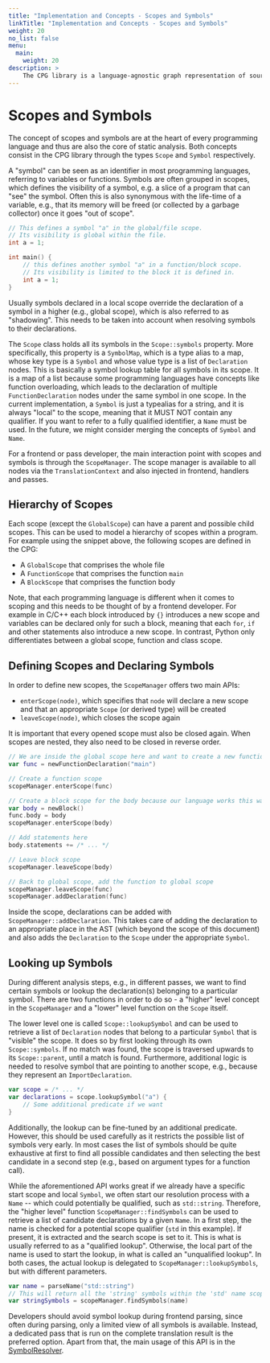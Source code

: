 ```yaml
---
title: "Implementation and Concepts - Scopes and Symbols"
linkTitle: "Implementation and Concepts - Scopes and Symbols"
weight: 20
no_list: false
menu:
  main:
    weight: 20
description: >
    The CPG library is a language-agnostic graph representation of source code.
---
```



# Scopes and Symbols

The concept of scopes and symbols are at the heart of every programming language and thus are also the core of static analysis. Both concepts consist in the CPG library through the types `Scope` and `Symbol` respectively.

A "symbol" can be seen as an identifier in most programming languages, referring to variables or functions. Symbols are often grouped in scopes, which defines the visibility of a symbol, e.g. a slice of a program that can "see" the symbol. Often this is also synonymous with the life-time of a variable, e.g., that its memory will be freed (or collected by a garbage collector) once it goes "out of scope".

```c
// This defines a symbol "a" in the global/file scope.
// Its visibility is global within the file.
int a = 1;

int main() {
    // this defines another symbol "a" in a function/block scope. 
    // Its visibility is limited to the block it is defined in. 
    int a = 1;
}
```

Usually symbols declared in a local scope override the declaration of a symbol in a higher (e.g., global scope), which is also referred to as "shadowing". This needs to be taken into account when resolving symbols to their declarations.

The `Scope` class holds all its symbols in the `Scope::symbols` property. More specifically, this property is a `SymbolMap`, which is a type alias to a map, whose key type is a `Symbol` and whose value type is a list of `Declaration` nodes. This is basically a symbol lookup table for all symbols in its scope. It is a map of a list because some programming languages have concepts like function overloading, which leads to the declaration of multiple `FunctionDeclaration` nodes under the same symbol in one scope. In the current implementation, a `Symbol` is just a typealias for a string, and it is always "local" to the scope, meaning that it MUST NOT contain any qualifier. If you want to refer to a fully qualified identifier, a `Name` must be used. In the future, we might consider merging the concepts of `Symbol` and `Name`. 

For a frontend or pass developer, the main interaction point with scopes and symbols is through the `ScopeManager`. The scope manager is available to all nodes via the `TranslationContext` and also injected in frontend, handlers and passes.

## Hierarchy of Scopes

Each scope (except the `GlobalScope`) can have a parent and possible child scopes. This can be used to model a hierarchy of scopes within a program. For example using the snippet above, the following scopes are defined in the CPG:

* A `GlobalScope` that comprises the whole file
* A `FunctionScope` that comprises the function `main`
* A `BlockScope` that comprises the function body

Note, that each programming language is different when it comes to scoping and this needs to be thought of by a frontend developer. For example in C/C++ each block introduced by `{}` introduces a new scope and variables can be declared only for such a block, meaning that each `for`, `if` and other statements also introduce a new scope. In contrast, Python only differentiates between a global scope, function and class scope. 

## Defining Scopes and Declaring Symbols

In order to define new scopes, the `ScopeManager` offers two main APIs:

* `enterScope(node)`, which specifies that `node` will declare a new scope and that an appropriate `Scope` (or derived type) will be created 
* `leaveScope(node)`, which closes the scope again

It is important that every opened scope must also be closed again. When scopes are nested, they also need to be closed in reverse order.

```Kotlin
// We are inside the global scope here and want to create a new function
var func = newFunctionDeclaration("main")

// Create a function scope
scopeManager.enterScope(func)

// Create a block scope for the body because our language works this way
var body = newBlock()
func.body = body
scopeManager.enterScope(body)

// Add statements here
body.statements += /* ... */

// Leave block scope    
scopeManager.leaveScope(body)

// Back to global scope, add the function to global scope
scopeManager.leaveScope(func)
scopeManager.addDeclaration(func)
```

Inside the scope, declarations can be added with `ScopeManager::addDeclaration`. This takes care of adding the declaration to an appropriate place in the AST (which beyond the scope of this document) and also adds the `Declaration` to the `Scope` under the appropriate `Symbol`.


## Looking up Symbols

During different analysis steps, e.g., in different passes, we want to find certain symbols or lookup the declaration(s) belonging to a particular symbol. There are two functions in order to do so - a "higher" level concept in the `ScopeManager` and a "lower" level function on the `Scope` itself.

The lower level one is called `Scope::lookupSymbol` and can be used to retrieve a list of `Declaration` nodes that belong to a particular `Symbol` that is "visible" the scope. It does so by first looking through its own `Scope::symbols`. If no match was found, the scope is traversed upwards to its `Scope::parent`, until a match is found. Furthermore, additional logic is needed to resolve symbol that are pointing to another scope, e.g., because they represent an `ImportDeclaration`. 

```Kotlin
var scope = /* ... */
var declarations = scope.lookupSymbol("a") {
    // Some additional predicate if we want
}
```

Additionally, the lookup can be fine-tuned by an additional predicate. However, this should be used carefully as it restricts the possible list of symbols very early. In most cases the list of symbols should be quite exhaustive at first to find all possible candidates and then selecting the best candidate in a second step (e.g., based on argument types for a function call).

While the aforementioned API works great if we already have a specific start scope and local `Symbol`, we often start our resolution process with a `Name` -- which could potentially be qualified, such as `std::string`. Therefore, the "higher level" function `ScopeManager::findSymbols` can be used to retrieve a list of candidate declarations by a given `Name`. In a first step, the name is checked for a potential scope qualifier (`std` in this example). If present, it is extracted and the search scope is set to it. This is what is usually referred to as a "qualified lookup". Otherwise, the local part of the name is used to start the lookup, in what is called an "unqualified lookup". In both cases, the actual lookup is delegated to `ScopeManager::lookupSymbols`, but with different parameters.

```Kotlin
var name = parseName("std::string")
// This will return all the 'string' symbols within the 'std' name scope
var stringSymbols = scopeManager.findSymbols(name)
```

Developers should avoid symbol lookup during frontend parsing, since often during parsing, only a limited view of all symbols is available. Instead, a dedicated pass that is run on the complete translation result is the preferred option. Apart from that, the main usage of this API is in the [SymbolResolver](symbol-resolver.md).